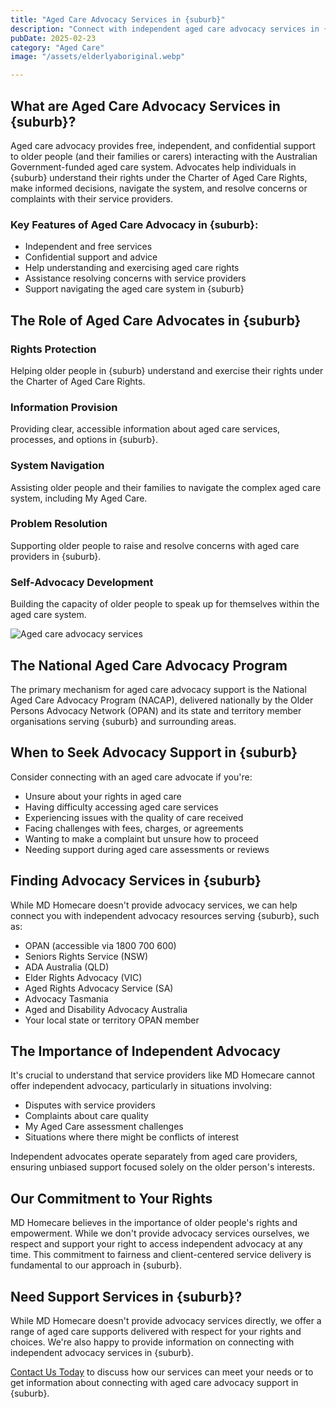```yaml
---
title: "Aged Care Advocacy Services in {suburb}"
description: "Connect with independent aged care advocacy services in {suburb} to help understand your rights, navigate the aged care system, and resolve concerns."
pubDate: 2025-02-23
category: "Aged Care"
image: "/assets/elderlyaboriginal.webp"

---
```


## What are Aged Care Advocacy Services in {suburb}?

Aged care advocacy provides free, independent, and confidential support to older people (and their families or carers) interacting with the Australian Government-funded aged care system. Advocates help individuals in {suburb} understand their rights under the Charter of Aged Care Rights, make informed decisions, navigate the system, and resolve concerns or complaints with their service providers.

### Key Features of Aged Care Advocacy in {suburb}:

- Independent and free services
- Confidential support and advice
- Help understanding and exercising aged care rights
- Assistance resolving concerns with service providers
- Support navigating the aged care system in {suburb}

## The Role of Aged Care Advocates in {suburb}

### Rights Protection

Helping older people in {suburb} understand and exercise their rights under the Charter of Aged Care Rights.

### Information Provision

Providing clear, accessible information about aged care services, processes, and options in {suburb}.

### System Navigation

Assisting older people and their families to navigate the complex aged care system, including My Aged Care.

### Problem Resolution

Supporting older people to raise and resolve concerns with aged care providers in {suburb}.

### Self-Advocacy Development

Building the capacity of older people to speak up for themselves within the aged care system.

![Aged care advocacy services](/assets/elderlyaboriginal.webp)

## The National Aged Care Advocacy Program

The primary mechanism for aged care advocacy support is the National Aged Care Advocacy Program (NACAP), delivered nationally by the Older Persons Advocacy Network (OPAN) and its state and territory member organisations serving {suburb} and surrounding areas.

## When to Seek Advocacy Support in {suburb}

Consider connecting with an aged care advocate if you're:

- Unsure about your rights in aged care
- Having difficulty accessing aged care services
- Experiencing issues with the quality of care received
- Facing challenges with fees, charges, or agreements
- Wanting to make a complaint but unsure how to proceed
- Needing support during aged care assessments or reviews

## Finding Advocacy Services in {suburb}

While MD Homecare doesn't provide advocacy services, we can help connect you with independent advocacy resources serving {suburb}, such as:

- OPAN (accessible via 1800 700 600)
- Seniors Rights Service (NSW)
- ADA Australia (QLD)
- Elder Rights Advocacy (VIC)
- Aged Rights Advocacy Service (SA)
- Advocacy Tasmania
- Aged and Disability Advocacy Australia
- Your local state or territory OPAN member

## The Importance of Independent Advocacy

It's crucial to understand that service providers like MD Homecare cannot offer independent advocacy, particularly in situations involving:

- Disputes with service providers
- Complaints about care quality
- My Aged Care assessment challenges
- Situations where there might be conflicts of interest

Independent advocates operate separately from aged care providers, ensuring unbiased support focused solely on the older person's interests.

## Our Commitment to Your Rights

MD Homecare believes in the importance of older people's rights and empowerment. While we don't provide advocacy services ourselves, we respect and support your right to access independent advocacy at any time. This commitment to fairness and client-centered service delivery is fundamental to our approach in {suburb}.

## Need Support Services in {suburb}?

While MD Homecare doesn't provide advocacy services directly, we offer a range of aged care supports delivered with respect for your rights and choices. We're also happy to provide information on connecting with independent advocacy services in {suburb}.

[Contact Us Today](/contact) to discuss how our services can meet your needs or to get information about connecting with aged care advocacy support in {suburb}. 